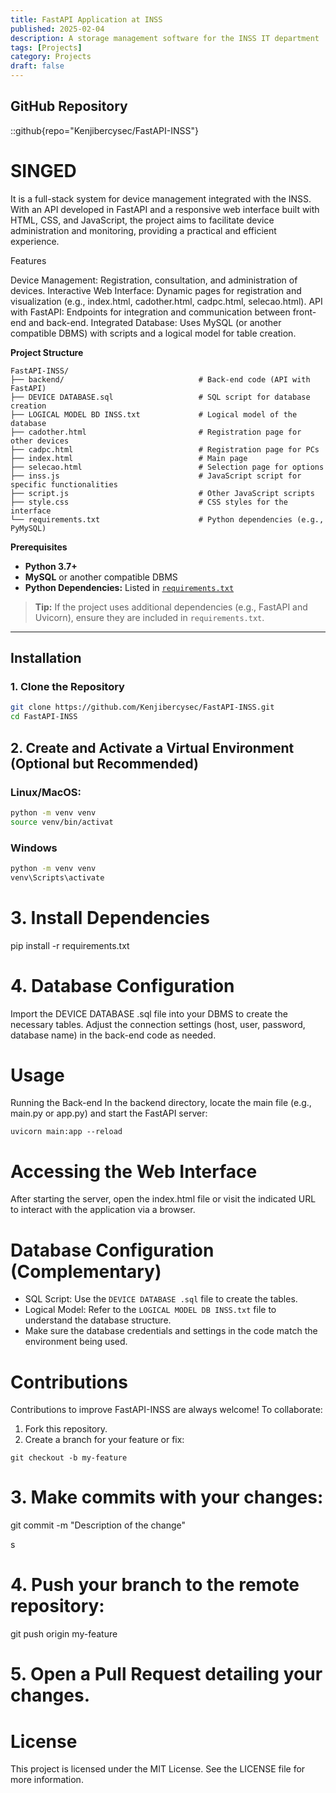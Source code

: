 ```yaml
---
title: FastAPI Application at INSS
published: 2025-02-04
description: A storage management software for the INSS IT department
tags: [Projects]
category: Projects
draft: false
---
```


## GitHub Repository 
::github{repo="Kenjibercysec/FastAPI-INSS"}

# SINGED

It is a full-stack system for device management integrated with the INSS. With an API developed in FastAPI and a responsive web interface built with HTML, CSS, and JavaScript, the project aims to facilitate device administration and monitoring, providing a practical and efficient experience.

Features

Device Management: Registration, consultation, and administration of devices.
Interactive Web Interface: Dynamic pages for registration and visualization (e.g., index.html, cadother.html, cadpc.html, selecao.html).
API with FastAPI: Endpoints for integration and communication between front-end and back-end.
Integrated Database: Uses MySQL (or another compatible DBMS) with scripts and a logical model for table creation.

**Project Structure**  

```plaintext
FastAPI-INSS/
├── backend/                              # Back-end code (API with FastAPI)
├── DEVICE DATABASE.sql                   # SQL script for database creation
├── LOGICAL MODEL BD INSS.txt             # Logical model of the database
├── cadother.html                         # Registration page for other devices
├── cadpc.html                            # Registration page for PCs
├── index.html                            # Main page
├── selecao.html                          # Selection page for options
├── inss.js                               # JavaScript script for specific functionalities
├── script.js                             # Other JavaScript scripts
├── style.css                             # CSS styles for the interface
└── requirements.txt                      # Python dependencies (e.g., PyMySQL)
```

**Prerequisites**  

- **Python 3.7+**  
- **MySQL** or another compatible DBMS  
- **Python Dependencies:** Listed in [`requirements.txt`](requirements.txt)  

> **Tip:** If the project uses additional dependencies (e.g., FastAPI and Uvicorn), ensure they are included in `requirements.txt`.  

---

## **Installation**  

### **1. Clone the Repository**  

```bash
git clone https://github.com/Kenjibercysec/FastAPI-INSS.git
cd FastAPI-INSS
```

## 2. Create and Activate a Virtual Environment (Optional but Recommended)  

### Linux/MacOS:  
```bash
python -m venv venv  
source venv/bin/activat
```

### Windows
```bash
python -m venv venv  
venv\Scripts\activate  
```
# 3. Install Dependencies
pip install -r requirements.txt

# 4. Database Configuration
Import the DEVICE DATABASE .sql file into your DBMS to create the necessary tables.
Adjust the connection settings (host, user, password, database name) in the back-end code as needed.

# Usage
Running the Back-end
In the backend directory, locate the main file (e.g., main.py or app.py) and start the FastAPI server:
```
uvicorn main:app --reload
```

# Accessing the Web Interface
After starting the server, open the index.html file or visit the indicated URL to interact with the application via a browser.

# Database Configuration (Complementary)
- SQL Script: Use the `DEVICE DATABASE .sql` file to create the tables.
- Logical Model: Refer to the `LOGICAL MODEL DB INSS.txt` file to understand the database structure.
- Make sure the database credentials and settings in the code match the environment being used.

# Contributions
Contributions to improve FastAPI-INSS are always welcome! To collaborate:

1. Fork this repository.
2. Create a branch for your feature or fix:
```
git checkout -b my-feature
```


# 3. Make commits with your changes:
git commit -m "Description of the change"

s
# 4. Push your branch to the remote repository:
git push origin my-feature

# 5. Open a Pull Request detailing your changes.

# License
This project is licensed under the MIT License. See the LICENSE file for more information.


